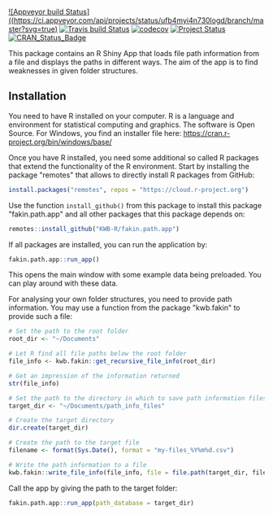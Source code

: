 [![Appveyor build Status]((https://ci.appveyor.com/api/projects/status/ufb4myi4n730logd/branch/master?svg=true)](https://ci.appveyor.com/project/KWB-R/fakin-path-app/branch/master)
[![Travis build Status](https://travis-ci.org/KWB-R/fakin.path.app.svg?branch=master)](https://travis-ci.org/KWB-R/fakin.path.app)
[![codecov](https://codecov.io/github/KWB-R/fakin.path.app/branch/master/graphs/badge.svg)](https://codecov.io/github/KWB-R/fakin.path.app)
[![Project Status](https://img.shields.io/badge/lifecycle-experimental-orange.svg)](https://www.tidyverse.org/lifecycle/#experimental)
[![CRAN_Status_Badge](https://www.r-pkg.org/badges/version/fakin.path.app)]()

This package contains an R Shiny App that loads file path information from a
file and displays the paths in different ways.  The aim of the app is to find
weaknesses in given folder structures.

## Installation

You need to have R installed on your computer. R is a language and environment 
for statistical computing and graphics. The software is Open Source. 
For Windows, you find an installer file here: https://cran.r-project.org/bin/windows/base/

Once you have R installed, you need some additional so called R packages that
extend the functionality of the R environment. Start by installing the package
"remotes" that allows to directly install R packages from GitHub:

```r
install.packages("remotes", repos = "https://cloud.r-project.org")
```

Use the function `install_github()` from this package to install this package "fakin.path.app" and all other packages that this package depends on:

```r
remotes::install_github("KWB-R/fakin.path.app")
```

If all packages are installed, you can run the application by:

```r
fakin.path.app::run_app()
```

This opens the main window with some example data being preloaded. You can play 
around with these data.

For analysing your own folder structures, you need to provide path information.
You may use a function from the package "kwb.fakin" to provide such a file:

```r
# Set the path to the root folder
root_dir <- "~/Documents"

# Let R find all file paths below the root folder
file_info <- kwb.fakin::get_recursive_file_info(root_dir)

# Get an impression of the information returned
str(file_info)

# Set the path to the directory in which to save path information files
target_dir <- "~/Documents/path_info_files"

# Create the target directory
dir.create(target_dir)

# Create the path to the target file
filename <- format(Sys.Date(), format = "my-files_%Y%m%d.csv")

# Write the path information to a file
kwb.fakin::write_file_info(file_info, file = file.path(target_dir, filename))
```

Call the app by giving the path to the target folder:

```r
fakin.path.app::run_app(path_database = target_dir)
```
